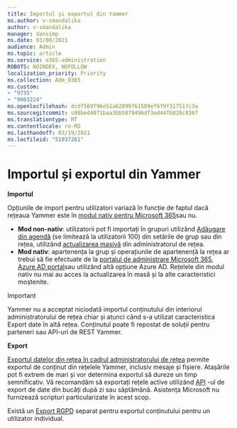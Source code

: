 ```yaml
---
title: Importul și exportul din Yammer
ms.author: v-smandalika
author: v-smandalika
manager: dansimp
ms.date: 03/08/2021
audience: Admin
ms.topic: article
ms.service: o365-administration
ROBOTS: NOINDEX, NOFOLLOW
localization_priority: Priority
ms.collection: Adm_O365
ms.custom:
- "9735"
- "9003224"
ms.openlocfilehash: dcdf569f96e51a62899761589ef6f9f317517c3a
ms.sourcegitcommit: c08bed4071baa3bb5879496df3ed44fb828c8367
ms.translationtype: MT
ms.contentlocale: ro-RO
ms.lasthandoff: 03/19/2021
ms.locfileid: "51037261"
---
```

# <a name="import-and-export-from-yammer"></a>Importul și exportul din Yammer

**Importul**

Opțiunile de import pentru utilizatori variază în funcție de faptul dacă rețeaua Yammer este în [modul nativ pentru Microsoft 365](https://docs.microsoft.com/yammer/configure-your-yammer-network/overview-native-mode)sau nu.

- **Mod non-nativ**: utilizatorii pot fi importați în grupuri utilizând [Adăugare din agendă](https://support.microsoft.com/office/manage-yammer-community-members-75253554-d0f3-4148-b835-e6a9a8a0c294) (se limitează la utilizatorii 100) din setările de grup sau din rețea, utilizând [actualizarea masivă](https://docs.microsoft.com/yammer/manage-yammer-users/add-block-or-remove-users) din administratorul de rețea.
- **Mod nativ**: apartenența la grup și operațiunile de apartenență la rețea ar trebui să fie efectuate de la [portalul de administrare Microsoft 365](https://docs.microsoft.com/microsoft-365/admin/add-users), [Azure AD portal](https://docs.microsoft.com/azure/active-directory/fundamentals/add-users-azure-active-directory)sau utilizând altă opțiune Azure AD. Rețelele din modul nativ nu mai au acces la actualizarea în masă și la alte caracteristici moștenite.

> [!IMPORTANT]
> Yammer nu a acceptat niciodată importul conținutului din interiorul administratorului de rețea chiar și atunci când s-a utilizat caracteristica Export date în altă rețea. Conținutul poate fi repostat de soluții pentru parteneri sau API-uri de REST Yammer.

**Export**

[Exportul datelor din rețea în cadrul administratorului de rețea](https://docs.microsoft.com/yammer/manage-security-and-compliance/export-yammer-enterprise-data) permite exportul de conținut din rețelele Yammer, inclusiv mesaje și fișiere. Atașările pot fi extrem de mari și vor determina exportul să dureze un timp semnificativ. Vă recomandăm să exportați rețele active utilizând [API](https://developer.yammer.com/docs/data-export-api) -ul de export de date din bucăți după zi sau săptămână. Asistența Microsoft nu furnizează scripturi particularizate în acest scop.

Există un [Export RGPD](https://docs.microsoft.com/yammer/manage-security-and-compliance/gdpr-requests-in-yammer-enterprise) separat pentru exportul conținutului pentru un utilizator individual.